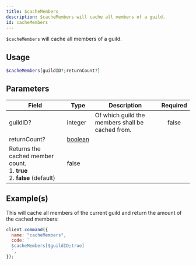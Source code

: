 ```yaml
---
title: $cacheMembers
description: $cacheMembers will cache all members of a guild.
id: cacheMembers
---
```


`$cacheMembers` will cache all members of a guild.

## Usage

```php
$cacheMembers[guildID?;returnCount?]
```

## Parameters

| Field                                        | Type                                                                                                | Description                                      | Required |
| -------------------------------------------- | --------------------------------------------------------------------------------------------------- | ------------------------------------------------ | :------: |
| guildID?                                     | integer                                                                                             | Of which guild the members shall be cached from. |  false   |
| returnCount?                                 | [boolean](https://developer.mozilla.org/en-US/docs/Web/JavaScript/Reference/Global_Objects/Boolean) |
 Returns the cached member count. <br /> 1. **true** <br /> 2. **false** (default)                   | false                                            |

## Example(s)

This will cache all members of the current guild and return the amount of the cached members:

```javascript
client.command({
  name: "cacheMembers",
  code: `
  $cacheMembers[$guildID;true]
  `,
});
```
